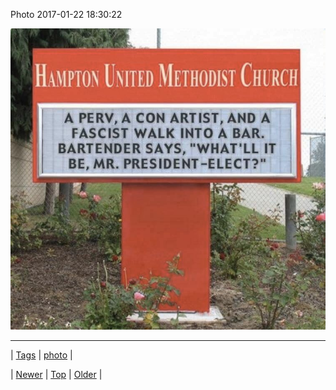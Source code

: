 <!--
title: Photo 2017-01-22 18
date: 2020-06-28T15:27:00.149Z
tags: photo
-->


Photo 2017-01-22 18:30:22

![](156224394045-0.jpg)

<!--BOTTOM-POST-NAVIGATION-->
---

| [Tags](tags.md) | [photo](tag-photo.md) |

| [Newer](156183903929.md) | [Top](index.md) | [Older](156264129587.md) |